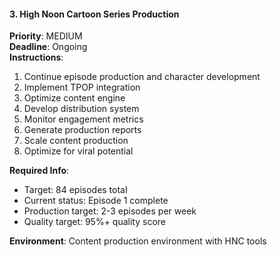 #### 3. High Noon Cartoon Series Production
**Priority**: MEDIUM  
**Deadline**: Ongoing  
**Instructions**:
1. Continue episode production and character development
2. Implement TPOP integration
3. Optimize content engine
4. Develop distribution system
5. Monitor engagement metrics
6. Generate production reports
7. Scale content production
8. Optimize for viral potential

**Required Info**:
- Target: 84 episodes total
- Current status: Episode 1 complete
- Production target: 2-3 episodes per week
- Quality target: 95%+ quality score

**Environment**: Content production environment with HNC tools
